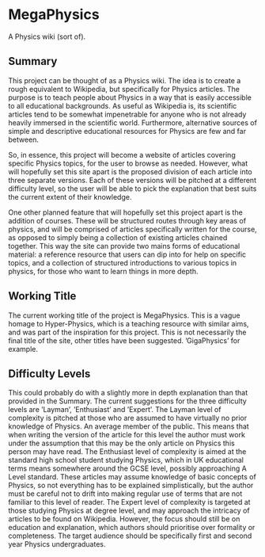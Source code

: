 MegaPhysics
===========

A Physics wiki (sort of).

## Summary

This project can be thought of as a Physics wiki. The idea is to create a rough equivalent to Wikipedia, but specifically for Physics articles. The purpose is to teach people about Physics in a way that is easily accessible to all educational backgrounds. As useful as Wikipedia is, its scientific articles tend to be somewhat impenetrable for anyone who is not already heavily immersed in the scientific world. Furthermore, alternative sources of simple and descriptive educational resources for Physics are few and far between.

So, in essence, this project will become a website of articles covering specific Physics topics, for the user to browse as needed. However, what will hopefully set this site apart is the proposed division of each article into three separate versions. Each of these versions will be pitched at a different difficulty level, so the user will be able to pick the explanation that best suits the current extent of their knowledge.

One other planned feature that will hopefully set this project apart is the addition of courses. These will be structured routes through key areas of physics, and will be comprised of articles specifically written for the course, as opposed to simply being a collection of existing articles chained together. This way the site can provide two mains forms of educational material: a reference resource that users can dip into for help on specific topics, and a collection of structured introductions to various topics in physics, for those who want to learn things in more depth.

## Working Title

The current working title of the project is MegaPhysics. This is a vague homage to Hyper-Physics, which is a teaching resource with similar aims, and was part of the inspiration for this project. This is not necessarily the final title of the site, other titles have been suggested. ’GigaPhysics’ for example.

## Difficulty Levels

This could probably do with a slightly more in depth explanation than that provided in the Summary. The current suggestions for the three difficulty levels are ’Layman’, ’Enthusiast’ and ’Expert’. The Layman level of complexity is pitched at those who are assumed to have virtually no prior knowledge of Physics. An average member of the public. This means that when writing the version of the article for this level the author must work under the assumption that this may be the only article on Physics this person may have read. The Enthusiast level of complexity is aimed at the standard high school student studying Physics, which in UK educational terms means somewhere around the GCSE level, possibly approaching A Level standard. These articles may assume knowledge of basic concepts of Physics, so not everything has to be explained simplistically, but the author must be careful not to drift into making regular use of terms that are not familiar to this level of reader. The Expert level of complexity is targeted at those studying Physics at degree level, and may approach the intricacy of articles to be found on Wikipedia. However, the focus should still be on education and explanation, which authors should prioritise over formality or completeness. The target audience should be specifically first and second year Physics undergraduates.
